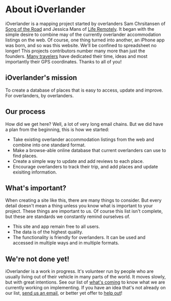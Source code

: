 # About iOverlander

iOverlander is a mapping project started by overlanders Sam Chrsitansen of [Song of the Road][1] and Jessica Mans of [Life Remotely][2]. It began with the simple desire to combine may of the currently overlander accommodation listings on the web. Of course, one thing turned into another, an iPhone app was born, and so was this website. We'll be confined to spreadsheet no longer! This projects contributors number many more than just the founders. [Many travelers][3] have dedicated their time, ideas and most importantly their GPS coordinates. Thanks to all of you!

## iOverlander's mission

To create a database of places that is easy to access, update and improve. For overlanders, by overlanders.

## Our process

How did we get here? Well, a lot of very long email chains. But we did have a plan from the beginning, this is how we started:

* Take existing overlander accommodation listings from the web and combine into one standard format.
* Make a browse-able online database that current overlanders can use to find places.
* Create a simple way to update and add reviews to each place.
* Encourage overlanders to track their trip, and add places and update exisiting information.

## What's important?

When creating a site like this, there are many things to consider. But every detail doesn't mean a thing unless you know what is important to your project. These things are important to us. Of course this list isn't complete, but these are standards we constantly remind ourselves of.

* This site and app remain free to all users.
* The data is of the highest quality.
* The functionality is friendly for overlanders. It can be used and accessed in multiple ways and in multiple formats.

## We're not done yet!

iOverlander is a work in progress. It's volunteer run by people who are usually living out of their vehicle in many parts of the world. It moves slowly, but with great intentions. See our list of [what's coming][4] to know what we are currently working on implementing. If you have an idea that's not already on our list, [send us an email][5], or better yet offer to [help out][6]!

[1]: http://www.songoftheroad.com
[2]: http://www.liferemotely.com
[3]: /static/contributors "Contributors"
[4]: /static/whats-coming "What's coming?"
[5]: /static/contact "Contact"
[6]: /static/i-have-time "I have time!"
